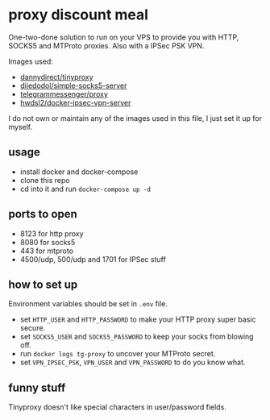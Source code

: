 # proxy discount meal

One-two-done solution to run on your VPS to provide you with HTTP, SOCKS5 and MTProto proxies. 
Also with a IPSec PSK VPN.

Images used:
- [dannydirect/tinyproxy](https://github.com/monokal/docker-tinyproxy/)
- [dijedodol/simple-socks5-server](https://github.com/dijedodol/simple-socks5-server)
- [telegrammessenger/proxy](https://hub.docker.com/r/telegrammessenger/proxy/)
- [hwdsl2/docker-ipsec-vpn-server](https://github.com/hwdsl2/docker-ipsec-vpn-server)

I do not own or maintain any of the images used in this file, I just set it up for myself.

## usage

- install docker and docker-compose
- clone this repo
- cd into it and run `docker-compose up -d`

## ports to open

- 8123 for http proxy
- 8080 for socks5
- 443 for mtproto
- 4500/udp, 500/udp and 1701 for IPSec stuff

## how to set up

Environment variables should be set in `.env` file.

- set `HTTP_USER` and `HTTP_PASSWORD` to make your HTTP proxy super basic secure.
- set `SOCKS5_USER` and `SOCKS5_PASSWORD` to keep your socks from blowing off.
- run `docker logs tg-proxy` to uncover your MTProto secret.
- set `VPN_IPSEC_PSK`, `VPN_USER` and `VPN_PASSWORD` to do you know what.

## funny stuff

Tinyproxy doesn't like special characters in user/password fields.
